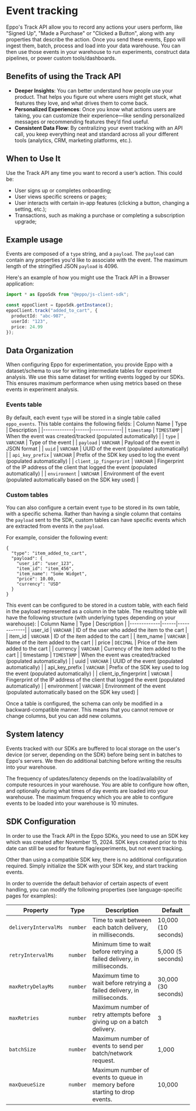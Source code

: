 # Event tracking

Eppo's Track API allow you to record any actions your users perform, like "Signed Up", "Made a Purchase" or "Clicked a Button",
along with any properties that describe the action. Once you send these events, Eppo will ingest them, batch, process and load into your data warehouse. You can then use those events in your warehouse to run experiments, construct data pipelines, or power custom tools/dashboards.

## Benefits of using the Track API

* **Deeper Insights**: You can better understand how people use your product. That helps you figure out where users might get stuck, what features they love, and what drives them to come back.
* **Personalized Experiences**: Once you know what actions users are taking, you can customize their experience—like sending personalized messages or recommending features they’d find useful.
* **Consistent Data Flow**: By centralizing your event tracking with an API call, you keep everything neat and standard across all your different tools (analytics, CRM, marketing platforms, etc.).

## When to Use It

Use the Track API any time you want to record a user’s action. This could be:

* User signs up or completes onboarding;
* User views specific screens or pages;
* User interacts with certain in-app features (clicking a button, changing a setting, etc.);
* Transactions, such as making a purchase or completing a subscription upgrade;


## Example usage
Events are composed of a `type` string, and a `payload`. The `payload` can contain any properties you'd like to associate with the event. The maximum length of the stringified JSON `payload` is 4096.

Here's an example of how you might use the Track API in a Browser application:

```typescript
import * as EppoSdk from "@eppo/js-client-sdk";

const eppoClient = EppoSdk.getInstance();
eppoClient.track("added_to_cart", {
  productId: "abc-987",
  userId: "123",
  price: 24.99
});
```

## Data Organization
When configuring Eppo for experimentation, you provide Eppo with a dataset/schema to use for writing intermediate tables for experiment analysis. We use this same dataset for writing events logged by our SDKs. This ensures maximum performance when using metrics based on these events in experiment analysis.

### Events table
By default, each event `type` will be stored in a single table called `eppo_events`. This table contains the following fields:
| Column Name | Type | Description |
|-------------|------|-------------|
| `timestamp` | `TIMESTAMP` | When the event was created/tracked (populated automatically) |
| `type` | `VARCHAR` | Type of the event |
| `payload` | `VARCHAR` | Payload of the event in JSON format |
| `uuid` | `VARCHAR` | UUID of the event (populated automatically) |
| `api_key_prefix` | `VARCHAR` | Prefix of the SDK key used to log the event (populated automatically) |
| `client_ip_fingerprint` | `VARCHAR` | Fingerprint of the IP address of the client that logged the event (populated automatically) |
| `environment` | `VARCHAR` | Environment of the event (populated automatically based on the SDK key used) |


### Custom tables
You can also configure a certain event `type` to be stored in its own table, with a specific schema. Rather than having a single column that contains the `payload` sent to the SDK, custom tables can have specific events which are extracted from events in the `payload`.

For example, consider the following event:

```
{
  "type": "item_added_to_cart",
  "payload": {
    "user_id": "user_123",
    "item_id": "item_456",
    "item_name": "Some Widget",
    "price": 10.00,
    "currency": "USD"
  }
}
```

This event can be configured to be stored in a custom table, with each field in the payload represented as a column in the table. The resulting table will have the following structure (with underlying types depending on your warehouse):
| Column Name | Type | Description |
|-------------|------|-------------|
| user_id | `VARCHAR` | ID of the user who added the item to the cart |
| item_id | `VARCHAR` | ID of the item added to the cart |
| item_name | `VARCHAR` | Name of the item added to the cart |
| price | `DECIMAL` | Price of the item added to the cart |
| currency | `VARCHAR` | Currency of the item added to the cart |
| timestamp | `TIMESTAMP` | When the event was created/tracked (populated automatically) |
| uuid | `VARCHAR` | UUID of the event (populated automatically) |
| api_key_prefix | `VARCHAR` | Prefix of the SDK key used to log the event (populated automatically) |
| client_ip_fingerprint | `VARCHAR` | Fingerprint of the IP address of the client that logged the event (populated automatically) |
| environment | `VARCHAR` | Environment of the event (populated automatically based on the SDK key used) |

Once a table is configured, the schema can only be modified in a backward-compatible manner. This means that you cannot remove or change columns, but you can add new columns.


## System latency
Events tracked with our SDKs are buffered to local storage on the user's device (or server, depending on the SDK) before being sent in batches to Eppo's servers. We then do additional batching before writing the results into your warehouse.

The frequency of updates/latency depends on the load/availability of compute resources in your warehouse. You are able to configure how often, and optionally during what times of day events are loaded into your warehouse. The maximum frequency which you are able to configure events to be loaded into your warehouse is 10 minutes.


## SDK Configuration
In order to use the Track API in the Eppo SDKs, you need to use an SDK key which was created after November 15, 2024. SDK keys created prior to this date can still be used for feature flag/experiments, but not event tracking.

Other than using a compatible SDK key, there is no additional configuration required. Simply initialize the SDK with your SDK key, and start tracking events.

In order to override the default behavior of certain aspects of event handling, you can modify the following properties (see language-specific pages for examples):

| Property | Type | Description | Default |
|----------|------|-------------|---------|
| `deliveryIntervalMs` | `number` | Time to wait between each batch delivery, in milliseconds. | 10,000 (10 seconds) |
| `retryIntervalMs` | `number` | Minimum time to wait before retrying a failed delivery, in milliseconds. | 5,000 (5 seconds) |
| `maxRetryDelayMs` | `number` | Maximum time to wait before retrying a failed delivery, in milliseconds. | 30,000 (30 seconds) |
| `maxRetries` | `number` | Maximum number of retry attempts before giving up on a batch delivery. | 3 |
| `batchSize` | `number` | Maximum number of events to send per batch/network request. | 1,000 |
| `maxQueueSize` | `number` | Maximum number of events to queue in memory before starting to drop events. | 10,000 |
